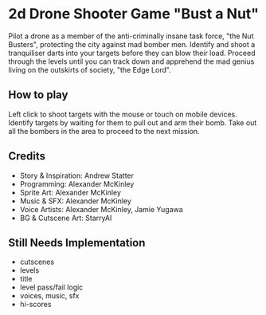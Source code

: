 # 2d Drone Shooter Game "Bust a Nut"
Pilot a drone as a member of the anti-criminally insane task force, "the Nut Busters", protecting the city against mad bomber men. Identify and shoot a tranquiliser darts into your targets before they can blow their load.
Proceed through the levels until you can track down and apprehend the mad genius living on the outskirts of society, "the Edge Lord".

## How to play
Left click to shoot targets with the mouse or touch on mobile devices.
Identify targets by waiting for them to pull out and arm their bomb.
Take out all the bombers in the area to proceed to the next mission.

## Credits
- Story & Inspiration: Andrew Statter
- Programming: Alexander McKinley
- Sprite Art: Alexander McKinley
- Music & SFX: Alexander McKinley
- Voice Artists: Alexander McKinley, Jamie Yugawa
- BG & Cutscene Art: StarryAI

## Still Needs Implementation
- cutscenes
- levels
- title
- level pass/fail logic
- voices, music, sfx
- hi-scores
